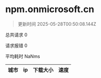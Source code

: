 
  # npm.onmicrosoft.cn

  > 更新时间 2025-05-28T00:50:08.144Z
  
  总共请求 0

  请求报错 0

  平均耗时 NaNms

|城市|ip|下载大小|速度|
|-----|----------|---|---|

  